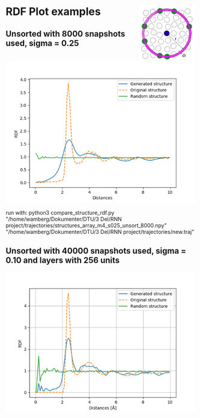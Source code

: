 # RDF Plot examples <img src="https://github.com/wambergo/RePAP/blob/master/radial_distribution_function/rdf_figure.png" align="right" />

## Unsorted with 8000 snapshots used, sigma = 0.25
![Screenshot](plots/compare_rdfs.png)

run with: python3 compare_structure_rdf.py "/home/wamberg/Dokumenter/DTU/3 Del/RNN project/trajectories/structures_array_m4_s025_unsort_8000.npy" "/home/wamberg/Dokumenter/DTU/3 Del/RNN project/trajectories/new.traj"

## Unsorted with 40000 snapshots used, sigma = 0.10 and layers with 256 units
![Screenshot](plots/compare_s01_40000_l1_256hidden.png)
